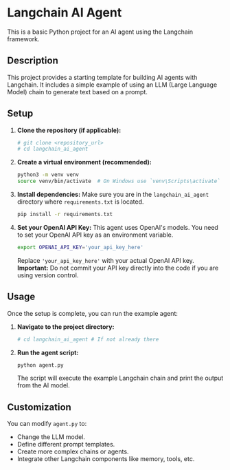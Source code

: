 # Langchain AI Agent

This is a basic Python project for an AI agent using the Langchain framework.

## Description

This project provides a starting template for building AI agents with Langchain. It includes a simple example of using an LLM (Large Language Model) chain to generate text based on a prompt.

## Setup

1.  **Clone the repository (if applicable):**
    ```bash
    # git clone <repository_url>
    # cd langchain_ai_agent
    ```

2.  **Create a virtual environment (recommended):**
    ```bash
    python3 -m venv venv
    source venv/bin/activate  # On Windows use `venv\Scripts\activate`
    ```

3.  **Install dependencies:**
    Make sure you are in the `langchain_ai_agent` directory where `requirements.txt` is located.
    ```bash
    pip install -r requirements.txt
    ```

4.  **Set your OpenAI API Key:**
    This agent uses OpenAI's models. You need to set your OpenAI API key as an environment variable.
    ```bash
    export OPENAI_API_KEY='your_api_key_here'
    ```
    Replace `'your_api_key_here'` with your actual OpenAI API key.
    **Important:** Do not commit your API key directly into the code if you are using version control.

## Usage

Once the setup is complete, you can run the example agent:

1.  **Navigate to the project directory:**
    ```bash
    # cd langchain_ai_agent # If not already there
    ```

2.  **Run the agent script:**
    ```bash
    python agent.py
    ```

    The script will execute the example Langchain chain and print the output from the AI model.

## Customization

You can modify `agent.py` to:
*   Change the LLM model.
*   Define different prompt templates.
*   Create more complex chains or agents.
*   Integrate other Langchain components like memory, tools, etc.
